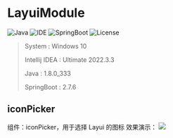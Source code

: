 # LayuiModule

![Java](https://img.shields.io/badge/Java-8-blue.svg)
![IDE](https://img.shields.io/badge/IDE-IntelliJ%20IDEA-brightgreen.svg)
![SpringBoot](https://img.shields.io/badge/SpringBoot-2.7.6-green.svg)
![License](https://img.shields.io/badge/License-Apache2-orange.svg)

> System : Windows 10
>
> Intellij IDEA : Ultimate 2022.3.3
>
> Java : 1.8.0_333
>
> SpringBoot : 2.7.6

## iconPicker
组件：iconPicker，用于选择 Layui 的图标
效果演示：
![](https://gitee.com/lijinjiang01/image/raw/master/LayuiModule/iconPicker/gif01.gif)
